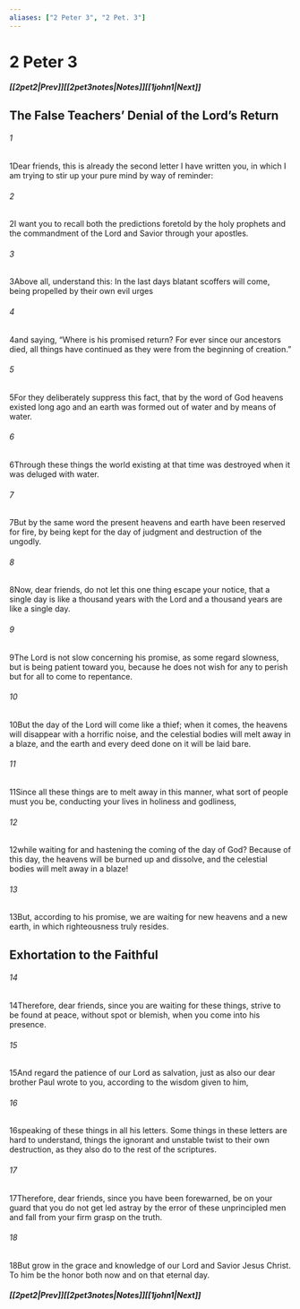 ```yaml
---
aliases: ["2 Peter 3", "2 Pet. 3"]
---
```

# 2 Peter 3
##### <span class=arrow-left></span>[[2pet2|Prev]]<span class=navigation-separator></span>[[2pet3notes|Notes]]<span class=navigation-separator></span>[[1john1|Next]]<span class=arrow-right></span>
## The False Teachers’ Denial of the Lord’s Return
###### 1
<span class=verse-first>1</span>Dear friends, this is already the second letter I have written you, in which I am trying to stir up your pure mind by way of reminder:
###### 2
<span class=verse-body>2</span>I want you to recall both the predictions foretold by the holy prophets and the commandment of the Lord and Savior through your apostles.
###### 3
<span class=verse-body>3</span>Above all, understand this: In the last days blatant scoffers will come, being propelled by their own evil urges
###### 4
<span class=verse-body>4</span>and saying, “Where is his promised return? For ever since our ancestors died, all things have continued as they were from the beginning of creation.”
###### 5
<span class=verse-body>5</span>For they deliberately suppress this fact, that by the word of God heavens existed long ago and an earth was formed out of water and by means of water.
###### 6
<span class=verse-body>6</span>Through these things the world existing at that time was destroyed when it was deluged with water.
###### 7
<span class=verse-body>7</span>But by the same word the present heavens and earth have been reserved for fire, by being kept for the day of judgment and destruction of the ungodly.
<div class=paragraph-break></div>

###### 8
<span class=verse-first>8</span>Now, dear friends, do not let this one thing escape your notice, that a single day is like a thousand years with the Lord and a thousand years are like a single day.
###### 9
<span class=verse-body>9</span>The Lord is not slow concerning his promise, as some regard slowness, but is being patient toward you, because he does not wish for any to perish but for all to come to repentance.
###### 10
<span class=verse-body>10</span>But the day of the Lord will come like a thief; when it comes, the heavens will disappear with a horrific noise, and the celestial bodies will melt away in a blaze, and the earth and every deed done on it will be laid bare.
<div class=paragraph-break></div>

###### 11
<span class=verse-first>11</span>Since all these things are to melt away in this manner, what sort of people must you be, conducting your lives in holiness and godliness,
###### 12
<span class=verse-body>12</span>while waiting for and hastening the coming of the day of God? Because of this day, the heavens will be burned up and dissolve, and the celestial bodies will melt away in a blaze!
###### 13
<span class=verse-body>13</span>But, according to his promise, we are waiting for new heavens and a new earth, in which righteousness truly resides.
## Exhortation to the Faithful
###### 14
<span class=verse-first>14</span>Therefore, dear friends, since you are waiting for these things, strive to be found at peace, without spot or blemish, when you come into his presence.
###### 15
<span class=verse-body>15</span>And regard the patience of our Lord as salvation, just as also our dear brother Paul wrote to you, according to the wisdom given to him,
###### 16
<span class=verse-body>16</span>speaking of these things in all his letters. Some things in these letters are hard to understand, things the ignorant and unstable twist to their own destruction, as they also do to the rest of the scriptures.
###### 17
<span class=verse-body>17</span>Therefore, dear friends, since you have been forewarned, be on your guard that you do not get led astray by the error of these unprincipled men and fall from your firm grasp on the truth.
###### 18
<span class=verse-body>18</span>But grow in the grace and knowledge of our Lord and Savior Jesus Christ. To him be the honor both now and on that eternal day.
##### <span class=arrow-left></span>[[2pet2|Prev]]<span class=navigation-separator></span>[[2pet3notes|Notes]]<span class=navigation-separator></span>[[1john1|Next]]<span class=arrow-right></span>